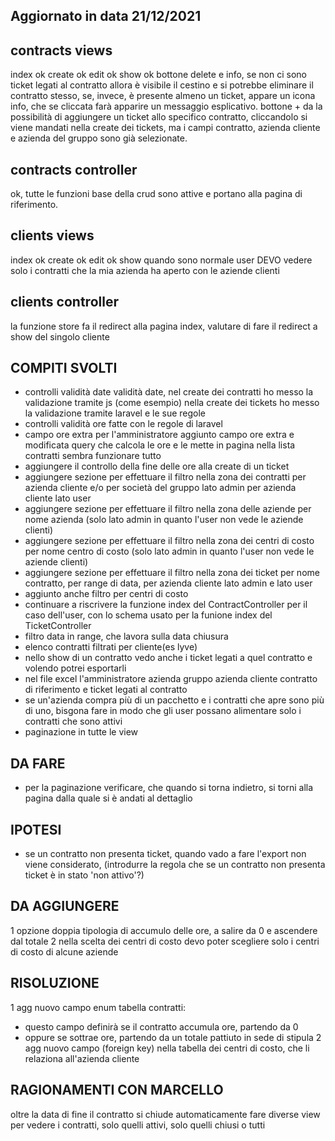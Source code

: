 ## Aggiornato in data 21/12/2021

## contracts views
index  ok
create ok
edit ok
show ok
bottone delete e info, se non ci sono ticket legati al contratto allora è visibile il cestino e si potrebbe eliminare il contratto stesso, se, invece, è presente almeno un ticket, appare un icona info, che se cliccata farà apparire un messaggio esplicativo.
bottone + da la possibilità di aggiungere un ticket allo specifico contratto, cliccandolo si viene mandati nella create dei tickets, ma i campi contratto, azienda cliente e azienda del gruppo sono già selezionate.

## contracts controller
ok, tutte le funzioni base della crud sono attive e portano alla pagina di riferimento.

## clients views
index ok
create ok
edit ok
show quando sono normale user DEVO vedere solo i contratti che la mia azienda ha aperto con le aziende clienti

## clients controller
la funzione store fa il redirect alla pagina index, valutare di fare il redirect a show del singolo cliente


## COMPITI SVOLTI
- controlli validità date
validità date, nel create dei contratti ho messo la validazione tramite js (come esempio)
nella create dei tickets ho messo la validazione tramite laravel e le sue regole
- controlli validità ore
fatte con le regole di laravel
- campo ore extra per l'amministratore
aggiunto campo ore extra e modificata query che calcola le ore e le mette in pagina nella lista contratti
sembra funzionare tutto
- aggiungere il controllo della fine delle ore alla create di un ticket
- aggiungere sezione per effettuare il filtro nella zona dei contratti
per azienda cliente e/o per società del gruppo lato admin
per azienda cliente lato user
- aggiungere sezione per effettuare il filtro nella zona delle aziende
per nome azienda (solo lato admin in quanto l'user non vede le aziende clienti)
- aggiungere sezione per effettuare il filtro nella zona dei centri di costo
per nome centro di costo (solo lato admin in quanto l'user non vede le aziende clienti)
- aggiungere sezione per effettuare il filtro nella zona dei ticket
per nome contratto, per range di data, per azienda cliente lato admin e lato user
- aggiunto anche filtro per centri di costo
- continuare a riscrivere la funzione index del ContractController per il caso dell'user, con lo schema usato per la funione index del TicketController
- filtro data in range, che lavora sulla data chiusura
- elenco contratti filtrati per cliente(es lyve)
- nello show di un contratto vedo anche i ticket legati a quel contratto e volendo potrei esportarli
- nel file excel l'amministratore azienda gruppo azienda cliente contratto di riferimento e ticket legati al contratto
- se un'azienda compra più di un pacchetto e i contratti che apre sono più di uno, bisgona fare in modo che gli user possano alimentare solo i contratti che sono attivi
- paginazione in tutte le view
##  DA FARE
- per la paginazione verificare, che quando si torna indietro, si torni alla pagina dalla quale si è andati al dettaglio
## IPOTESI
- se un contratto non presenta ticket, quando vado a fare l'export non viene considerato,
(introdurre la regola che se un contratto non presenta ticket è in stato 'non attivo'?)
## DA AGGIUNGERE
1 opzione doppia tipologia di accumulo delle ore, a salire da 0 e ascendere dal totale
2 nella scelta dei centri di costo devo poter scegliere solo i centri di costo di alcune aziende

## RISOLUZIONE
1 agg nuovo campo enum tabella contratti:
- questo campo definirà se il contratto accumula ore, partendo da 0
- oppure se sottrae ore, partendo da un totale pattiuto in sede di stipula
2 agg nuovo campo (foreign key) nella tabella dei centri di costo, che li relaziona all'azienda cliente

## RAGIONAMENTI CON MARCELLO
oltre la data di fine il contratto si chiude automaticamente
fare diverse view per vedere i contratti, solo quelli attivi, solo quelli chiusi o tutti
